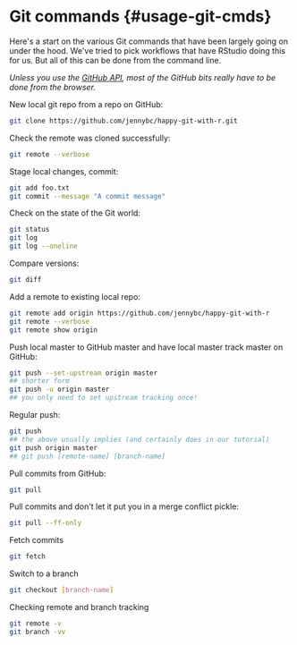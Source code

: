 # Git commands {#usage-git-cmds}

Here's a start on the various Git commands that have been largely going on under the hood. We've tried to pick workflows that have RStudio doing this for us. But all of this can be done from the command line.

*Unless you use the [GitHub API](https://developer.github.com/v3/), most of the GitHub bits really have to be done from the browser.*

New local git repo from a repo on GitHub:

``` bash
git clone https://github.com/jennybc/happy-git-with-r.git
```

Check the remote was cloned successfully:

``` bash
git remote --verbose
```

Stage local changes, commit:

``` bash
git add foo.txt
git commit --message "A commit message"
```

Check on the state of the Git world:

``` bash
git status
git log
git log --oneline
```

Compare versions:

``` bash
git diff
```

Add a remote to existing local repo:

``` bash
git remote add origin https://github.com/jennybc/happy-git-with-r
git remote --verbose
git remote show origin
```

Push local master to GitHub master and have local master track master on GitHub:

``` bash
git push --set-upstream origin master
## shorter form
git push -u origin master
## you only need to set upstream tracking once!
```

Regular push:

``` bash
git push 
## the above usually implies (and certainly does in our tutorial)
git push origin master
## git push [remote-name] [branch-name]
```

Pull commits from GitHub:

``` bash
git pull
```

Pull commits and don't let it put you in a merge conflict pickle:

``` bash
git pull --ff-only
```

Fetch commits

``` bash
git fetch
```

Switch to a branch

``` bash
git checkout [branch-name]
```

Checking remote and branch tracking

``` bash
git remote -v
git branch -vv
```
